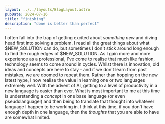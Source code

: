 ```yaml
---
layout: ../../layouts/BlogLayout.astro
pubDate: 2024-07-16
title: "finishing"
description: "done is better than perfect"
---
```


I often fall into the trap of getting excited about _something new_ and diving head first into solving a problem. I read all the great things about what $NEW_SOLUTION can do, but sometimes I don't stick around long enough to find the rough edges of $NEW_SOLUTION. As I gain more and more experience as a professional, I've come to realise 
that much like fashion, technology seems to come around in cycles. Whilst there is innovation, old ideas and concepts are here to stay - and if we don't learn from past mistakes, we are doomed to repeat them. Rather than hopping on the new latest hype, I now realise the value in learning one or two languages extremely well. With the advent of AI, getting to a level of productivity in a new language is easier than ever. What is most important to me at this time is understanding a _concept_ in one base language (or even pseudolanguage!) and then being to translate that thought into whatever language I happen to be working in. I think at this time, if you don't have enough depth in one language, then the _thoughts_ that you are able to have are somewhat limited.